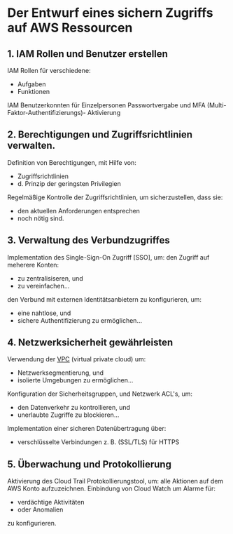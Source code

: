 # Der Entwurf eines sichern Zugriffs auf AWS Ressourcen

## 1. IAM Rollen und Benutzer erstellen
IAM Rollen für verschiedene:
* Aufgaben
* Funktionen

IAM Benutzerkonnten für Einzelpersonen
Passwortvergabe und MFA (Multi-Faktor-Authentifizierungs)- Aktivierung

## 2. Berechtigungen und Zugriffsrichtlinien verwalten.
Definition von Berechtigungen, mit Hilfe von:
* Zugriffsrichtlinien
* d. Prinzip der geringsten Privilegien


Regelmäßige Kontrolle der Zugriffsrichtlinien, um sicherzustellen, dass sie:
* den aktuellen Anforderungen entsprechen
* noch nötig sind.

## 3. Verwaltung des Verbundzugriffes
Implementation des Single-Sign-On Zugriff [SSO], um:
den Zugriff auf meherere Konten:
* zu zentralisiseren, und
* zu vereinfachen...

den Verbund mit externen Identitätsanbietern zu konfigurieren, um:
* eine nahtlose, und 
* sichere Authentifizierung zu ermöglichen...

## 4. Netzwerksicherheit gewährleisten
Verwendung der [VPC](../../docs/services/VPC.md) (virtual private cloud) um:
* Netzwerksegmentierung, und
* isolierte Umgebungen zu ermöglichen...

Konfiguration der Sicherheitsgruppen, und Netzwerk ACL's, um:
- den Datenverkehr zu kontrollieren, und
- unerlaubte Zugriffe zu blockieren...

Implementation einer sicheren Datenübertragung über:
* verschlüsselte Verbindungen z. B. (SSL/TLS) für HTTPS

## 5. Überwachung und Protokollierung
Aktivierung des Cloud Trail Protokollierungstool, um:
alle Aktionen auf dem AWS Konto aufzuzeichnen.
Einbindung von Cloud Watch um Alarme für:
- verdächtige Aktivitäten
- oder Anomalien

zu konfigurieren.
